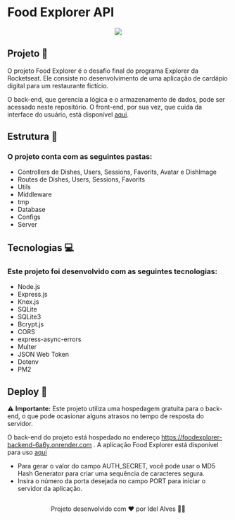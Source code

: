 # Food Explorer API

<p align="center">
  <img src="https://github.com/user-attachments/assets/d23ef7b1-21e5-42c9-9c6e-52851804597c">
</p>



## Projeto 📁
O projeto Food Explorer é o desafio final do programa Explorer da Rocketseat. Ele consiste no desenvolvimento de uma aplicação de cardápio digital para um restaurante fictício.

O back-end, que gerencia a lógica e o armazenamento de dados, pode ser acessado neste repositório. O front-end, por sua vez, que cuida da interface do usuário, está disponível [aqui](https://github.com/Idel-Alves/FoodExplorer-Frontend).

## Estrutura 📌
### O projeto conta com as seguintes pastas:
<ul>
  <li>Controllers de Dishes, Users, Sessions, Favorits, Avatar e DishImage</li>
  <li>Routes de Dishes, Users, Sessions, Favorits</li>
  <li>Utils</li>
  <li>Middleware</li>
  <li>tmp</li>
  <li>Database</li>
  <li>Configs</li>
  <li>Server</li>
</ul>

## Tecnologias 💻
### Este projeto foi desenvolvido com as seguintes tecnologias:
<ul>
  <li>Node.js</li>
  <li>Express.js</li>
  <li>Knex.js</li>
  <li>SQLite</li>
  <li>SQLite3</li>
  <li>Bcrypt.js</li>
  <li>CORS</li>
  <li>express-async-errors</li>
   <li>Multer</li>
  <li>JSON Web Token</li>
  <li>Dotenv</li>
  <li>PM2</li>
</ul>

## Deploy 🚀
⚠️ **Importante:** Este projeto utiliza uma hospedagem gratuita para o back-end, o que pode ocasionar alguns atrasos no tempo de resposta do servidor.

O back-end do projeto está hospedado no endereço https://foodexplorer-backend-6a6y.onrender.com . A aplicação Food Explorer está disponível para uso [aqui](https://foodexplorer-idel.netlify.app/)
<ul>
   <li>Para gerar o valor do campo AUTH_SECRET, você pode usar o MD5 Hash Generator para criar uma sequência de caracteres segura.</li>
   <li>Insira o número da porta desejada no campo PORT para iniciar o servidor da aplicação.</li>
</ul>

##

<div align="center">
  Projeto desenvolvido com ❤️ por Idel Alves 👋🏾
</div>
